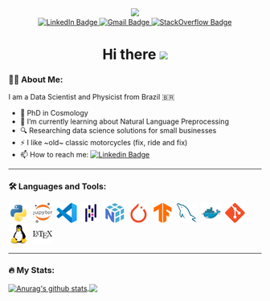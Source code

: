 <div id="header" align="center">
  <img src="https://media.giphy.com/media/Lg6vO9CNlQmUna1c5i/giphy.gif" width="100"/>
</div>

<div id="badges" align="center">
  <a href="https://www.linkedin.com/in/luisgtsilva/">
    <img src="https://img.shields.io/badge/LinkedIn-blue?logo=linkedin&logoColor=white" alt="LinkedIn Badge"/>
  </a>
  <a href="mailto:luisgustavot.silva@gmail.com">
    <img src="https://img.shields.io/badge/Gmail-D14836?logo=gmail&logoColor=white" alt="Gmail Badge"/>
  </a>
  <a href="https://stackoverflow.com/users/14262158/luisgustavo">
    <img src="https://img.shields.io/badge/StackOverflow-white?logo=stackoverflow&logoColor=orange" alt="StackOverflow Badge"/>
  </a>
</div>

<h1 align="center">
  Hi there
  <img src="https://media.giphy.com/media/hvRJCLFzcasrR4ia7z/giphy.gif" width="3%"/>
</h1>

### 👨‍💻 About Me:

I am a Data Scientist and Physicist from Brazil 🇧🇷
- 🌌 PhD in Cosmology
- 🌱 I’m currently learning about Natural Language Preprocessing
- 🔍 Researching data science solutions for small businesses
- ⚡ I like ~old~ classic motorcycles (fix, ride and fix)
- 📫 How to reach me: [![Linkedin Badge](https://img.shields.io/badge/-Linkedin-blue?style=flat&logo=Linkedin&logoColor=white)](https://www.linkedin.com/in/luisgtsilva/)

---
### 🛠️ Languages and Tools:

<div>
  <img src="https://github.com/devicons/devicon/blob/master/icons/python/python-original.svg" title="Python" alt="Python" width="40" heght="40"/>&nbsp;
  <img src="https://github.com/devicons/devicon/blob/master/icons/jupyter/jupyter-original-wordmark.svg" title="Jupyter" alt="Jupyter" width="40" heght="40"/>&nbsp;
  <img src="https://github.com/devicons/devicon/blob/master/icons/vscode/vscode-original.svg" title="VSCode" alt="VSCode" width="40" heght="40"/>&nbsp;
  <img src="https://github.com/devicons/devicon/blob/master/icons/pandas/pandas-original.svg" title="Pandas" alt="Pandas" width="40" heght="40"/>&nbsp;
  <img src="https://github.com/devicons/devicon/blob/master/icons/numpy/numpy-original.svg" title="Numpy" alt="Numpy" width="40" heght="40"/>&nbsp;
  <img src="https://github.com/devicons/devicon/blob/master/icons/pytorch/pytorch-original.svg" title="PyTorch" alt="PyTorch" width="40" heght="40"/>&nbsp;
  <img src="https://github.com/devicons/devicon/blob/master/icons/tensorflow/tensorflow-original.svg" title="TensorFlow" alt="TensorFlow" width="40" heght="40"/>&nbsp;
  <img src="https://github.com/devicons/devicon/blob/master/icons/mysql/mysql-original.svg" title="MySQL" alt="MySQL" width="40" heght="40"/>&nbsp;
  <img src="https://github.com/devicons/devicon/blob/master/icons/docker/docker-original.svg" title="Docker" alt="Docker" width="40" heght="40"/>&nbsp;
  <img src="https://github.com/devicons/devicon/blob/master/icons/git/git-original.svg" title="Git" alt="Git" width="40" heght="40"/>&nbsp;
  <img src="https://github.com/devicons/devicon/blob/master/icons/linux/linux-original.svg" title="Linux" alt="Linux" width="40" heght="40"/>&nbsp;
  <img src="https://github.com/devicons/devicon/blob/master/icons/latex/latex-original.svg" title="LaTeX" alt="LaTeX" width="40" heght="40"/>&nbsp;
</div>

---
### 🔥 My Stats:

<a href="https://github.com/anuraghazra/github-readme-stats">
  <img align="center" src="https://github-readme-stats.anuraghazra1.vercel.app/api?username=gus-phys&show_icons=true&include_all_commits=true&theme=tokyonight" alt="Anurag's github stats" />
</a>
<a href="https://github.com/anuraghazra/github-readme-stats">
  <img align="center" src="https://github-readme-stats.anuraghazra1.vercel.app/api/top-langs/?username=gus-phys&layout=compact&theme=tokyonight" />
</a>
